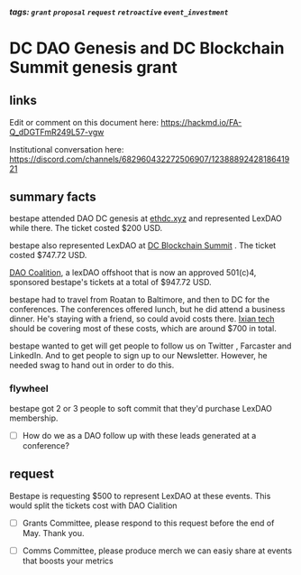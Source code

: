 ##### tags: `grant` `proposal` `request` `retroactive` `event_investment`

# DC DAO Genesis and DC Blockchain Summit genesis grant

## links

Edit or comment on this document here: https://hackmd.io/FA-Q_dDGTFmR249L57-vgw

Institutional conversation here: https://discord.com/channels/682960432272506907/1238889242818641921

## summary facts

bestape attended DAO DC genesis at [ethdc.xyz](ethdc.xyz) and represented LexDAO while there. The ticket costed $200 USD.

bestape also represented LexDAO at [DC Blockchain Summit](https://dcblockchainsummit.com/) . The ticket costed $747.72 USD.

[DAO Coalition](https://daocoalition.org), a lexDAO offshoot that is now an approved 501(c)4, sponsored bestape's tickets at a total of $947.72 USD.

bestape had to travel from Roatan to Baltimore, and then to DC for the conferences. The conferences offered lunch, but he did attend a business dinner. He's staying with a friend, so could avoid costs there. [Ixian tech](https://ixian.tech) should be covering most of these costs, which are around $700 in total.

bestape wanted to get will get people to follow us on Twitter , Farcaster and LinkedIn. And to get people to sign up to our Newsletter. However, he needed swag to hand out in order to do this.

### flywheel

bestape got 2 or 3 people to soft commit that they'd purchase LexDAO membership.

- [ ] How do we as a DAO follow up with these leads generated at a conference?

## request

Bestape is requesting $500 to represent LexDAO at these events. This would split the tickets cost with DAO Cialition

- [ ] Grants Committee, please respond to this request before the end of May. Thank you.

- [ ] Comms Committee, please produce merch we can easiy share at events that boosts your metrics
